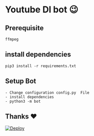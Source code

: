 # Youtube Dl bot 😉
## Prerequisite
    ffmpeg
  
    
## install dependencies
    pip3 install -r requirements.txt


## Setup Bot
    - Change configuration config.py  File
    - install dependencies
    - python3 -m bot
    
## Thanks ❤️
[![Deploy](https://www.herokucdn.com/deploy/button.svg)](https://heroku.com/deploy?template=https://github.com/cod-md/Youtube-Downloader-Bot/tree/master)
